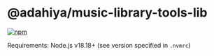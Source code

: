 # @adahiya/music-library-tools-lib

[![npm](https://img.shields.io/npm/v/@adahiya/music-library-tools-lib.svg?label=@adahiya/music-library-tools-lib)](https://www.npmjs.com/package/@adahiya/music-library-tools-lib)

Requirements: Node.js v18.18+ (see version specified in `.nvmrc`)
